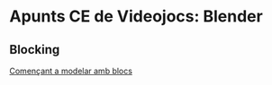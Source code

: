 # Apunts CE de Videojocs: Blender

## Blocking 

[Començant a modelar amb blocs](apunts/01-blocs-01.md) 